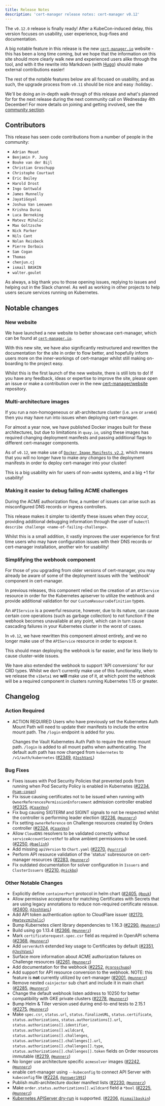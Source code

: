 ```yaml
---
title: Release Notes
description: 'cert-manager release notes: cert-manager v0.12'
---
```


The `v0.12.0` release is finally ready! After a KubeCon-induced delay, this
version focuses on usability, user experience, bug-fixes and documentation.

A big notable feature in this release is the new [`cert-manager.io`](https://cert-manager.io)
website - this has been a long time coming, but we hope that the information
on this site should more clearly walk new and experienced users alike through
the tool, and with it the rewrite into Markdown (with [Hugo](https://gohugo.io))
should make external contributions easier!

The rest of the notable features below are all focused on usability, and as
such, the upgrade process from `v0.11` should be nice and easy :holiday:.

We'll be doing an in-depth walk-through of this release and what's planned for
for the next release during the next community call on Wednesday 4th December!
For more details on joining and getting involved, see the
[community section](https://github.com/jetstack/cert-manager#community).

## Contributors

This release has seen code contributions from a number of people in the
community:

* `Adrian Mouat`
* `Benjamin P. Jung`
* `Bouke van der Bijl`
* `Christian Groschupp`
* `Christophe Courtaut`
* `Eric Bailey`
* `Harold Drost`
* `Ingo Gottwald`
* `James Munnelly`
* `JayatiGoyal`
* `Joshua Van Leeuwen`
* `Krishna Durai`
* `Luca Berneking`
* `Matevz Mihalic`
* `Max Goltzsche`
* `Nick Parker`
* `Nils Cant`
* `Nolan Reisbeck`
* `Pierre Dorbais`
* `Sam Cogan`
* `Thomas`
* `chenjun.cj`
* `ismail BASKIN`
* `walter.goulet`

As always, a big thank you to those opening issues, replying to issues and
helping out in the Slack channel. As well as working in other projects to help
users secure services running on Kubernetes.

## Notable changes

### New website

We have launched a new website to better showcase cert-manager, which can be
found at [`cert-manager.io`](https://cert-manager.io).

With this new site, we have also significantly restructured and rewritten the
documentation for the site in order to flow better, and hopefully inform users
more on the inner-workings of cert-manager whilst still making on-boarding to
the project easy.

Whilst this is the first launch of the new website, there is still lots to do!
If you have any feedback, ideas or expertise to improve the site, please open
an issue or make a contribution over in the new
[cert-manager/website](https://github.com/cert-manager/website) repository.

### Multi-architecture images

If you run a non-homogeneous or alt-architecture cluster (i.e. `arm` or `arm64`)
then you may have run into issues when deploying cert-manager.

For almost a year now, we have published Docker images built for these
architectures, but due to limitations in `quay.io`, using these images has
required changing deployment manifests and passing additional flags to
different cert-manager components.

As of `v0.12`, we make use of [`Docker Image Manifests v2.2`](https://docs.docker.com/registry/spec/manifest-v2-2/),
which means that you will no longer have to make *any changes* to the
deployment manifests in order to deploy cert-manager into your cluster!

This is a big usability win for users of non-`amd64` systems, and a big +1
for usability!

### Making it easier to debug failing ACME challenges

During the ACME authorization flow, a number of issues can arise such as
misconfigured DNS records or ingress controllers.

This release makes it simpler to identify these issues when they occur,
providing additional debugging information through the user of
`kubectl describe challenge <name-of-failing-challenge>`.

Whilst this is a small addition, it vastly improves the user experience for
first time users who may have configuration issues with their DNS records or
cert-manager installation, another win for usability!

### Simplifying the webhook component

For those of you upgrading from older versions of cert-manager, you may already
be aware of some of the deployment issues with the 'webhook' component in
cert-manager.

In previous releases, this component relied on the creation of an `APIService`
resource in order for the Kubernetes apiserver to utilize the webhook and
provide additional validation for our `CustomResourceDefinition` types.

An `APIService` is a powerful resource, however, due to its nature, can cause
certain core operations (such as garbage collection) to not function if the
webhook becomes unavailable at any point, which can in turn cause cascading
failures in your Kubernetes cluster in the worst of cases.

In `v0.12`, we have rewritten this component almost entirely, and we no longer
make use of the `APIService` resource in order to expose it.

This should mean deploying the webhook is far easier, and far less likely to
cause cluster-wide issues.

We have also extended the webhook to support 'API conversions' for our CRD
types. Whilst we don't currently make use of this functionality, when we
release the `v1beta1` we **will** make use of it, at which point the webhook
will be a required component in clusters running Kubernetes 1.15 or greater.

## Changelog

### Action Required

- ACTION REQUIRED
  Users who have previously set the Kubernetes Auth Mount Path will need to update their manifests to include the entire mount path. The `/login` endpoint is added for you.

  Changes the Vault Kubernetes Auth Path to require the entire mount path. `/login` is added to all mount paths when authenticating.
  The default auth path has now changed from `kubernetes` to `/v1/auth/kubernetes` ([#2349](https://github.com/jetstack/cert-manager/pull/2349), [`@JoshVanL`](https://github.com/JoshVanL))


### Bug Fixes

- Fixes issues with Pod Security Policies that prevented pods from running when Pod Security Policy is enabled in Kubernetes ([#2234](https://github.com/jetstack/cert-manager/pull/2234),
[`@sam-cogan`](https://github.com/sam-cogan))
- Fix issue causing certificates not to be issued when running with `OwnerReferencesPermissionEnforcement` admission controller enabled ([#2325](https://github.com/jetstack/cert-manager/pull/2325),
[`@CoaxVex`](https://github.com/CoaxVex))
- Fix bug causing SIGTERM and SIGINT signals to not be respected whilst the controller is performing leader election ([#2236](https://github.com/jetstack/cert-manager/pull/2236),
[`@munnerz`](https://github.com/munnerz))
- Fix setting `ownerReference` on Challenge resources created by Orders controller ([#2324](https://github.com/jetstack/cert-manager/pull/2324), [`@CoaxVex`](https://github.com/CoaxVex))
- Allow `CloudDNS` resolvers to be validated correctly without `serviceAccountSecretRef` to allow ambient permissions to be used. ([#2250](https://github.com/jetstack/cert-manager/pull/2250),
[`@baelish`](https://github.com/baelish))
- Add missing `apiVersion` to `Chart.yaml` ([#2270](https://github.com/jetstack/cert-manager/pull/2270), [`@yurrriq`](https://github.com/yurrriq))
- Perform API resource validation of the 'status' subresource on cert-manager resources ([#2283](https://github.com/jetstack/cert-manager/pull/2283), [`@munnerz`](https://github.com/munnerz))
- Fix outdated documentation for solver configuration in `Issuers` and `ClusterIssuers` ([#2210](https://github.com/jetstack/cert-manager/pull/2210), [`@nickbp`](https://github.com/nickbp))


### Other Notable Changes

- Explicitly define `containerPort` protocol in helm chart ([#2405](https://github.com/jetstack/cert-manager/pull/2405), [`@bouk`](https://github.com/bouk))
- Allow permissive acceptance for matching Certificates with Secrets that are using legacy annotations to reduce non-required certificate reissue.
([#2400](https://github.com/jetstack/cert-manager/pull/2400), [`@JoshVanL`](https://github.com/JoshVanL))
- Add API token authentication option to CloudFlare issuer ([#2170](https://github.com/jetstack/cert-manager/pull/2170), [`@matevzmihalic`](https://github.com/matevzmihalic))
- Bump Kubernetes client library dependencies to 1.16.3 ([#2290](https://github.com/jetstack/cert-manager/pull/2290), [`@munnerz`](https://github.com/munnerz))
- Build using go 1.13.4 ([#2366](https://github.com/jetstack/cert-manager/pull/2366), [`@munnerz`](https://github.com/munnerz))
- Mark `certificaterequest.spec.csr` field as required in OpenAPI schema ([#2368](https://github.com/jetstack/cert-manager/pull/2368), [`@munnerz`](https://github.com/munnerz))
- Add `serverAuth` extended key usage to Certificates by default ([#2351](https://github.com/jetstack/cert-manager/pull/2351), [`@JoshVanL`](https://github.com/JoshVanL))
- Surface more information about ACME authorization failures on Challenge resources ([#2261](https://github.com/jetstack/cert-manager/pull/2261), [`@munnerz`](https://github.com/munnerz))
- Add documentation for the webhook ([#2252](https://github.com/jetstack/cert-manager/pull/2252), [`@cgroschupp`](https://github.com/cgroschupp))
- Add support for API resource conversion to the webhook. NOTE: this feature is **not** currently utilized by cert-manager ([#2001](https://github.com/jetstack/cert-manager/pull/2001),
[`@munnerz`](https://github.com/munnerz))
- Remove nested `cainjector` sub chart and include it in main chart ([#2285](https://github.com/jetstack/cert-manager/pull/2285), [`@munnerz`](https://github.com/munnerz))
- Change the default webhook listen address to 10250 for better compatibility with GKE private clusters ([#2278](https://github.com/jetstack/cert-manager/pull/2278),
[`@munnerz`](https://github.com/munnerz))
- Bump Helm & Tiller version used during end-to-end tests to 2.15.1 ([#2275](https://github.com/jetstack/cert-manager/pull/2275), [`@munnerz`](https://github.com/munnerz))
- Make `spec.csr`, `status.url`, `status.finalizeURL`, `status.certificate`, `status.authorizations`, `status.authorizations[].url`, `status.authorizations[].identifier`,
`status.authorizations[].wildcard`, `status.authorizations[].challenges`, `status.authorizations[].challenges[].url`, `status.authorizations[].challenges[].type`,
`status.authorizations[].challenges[].token` fields on Order resources immutable ([#2219](https://github.com/jetstack/cert-manager/pull/2219), [`@munnerz`](https://github.com/munnerz))
- No longer use architecture specific `acmesolver` images ([#2242](https://github.com/jetstack/cert-manager/pull/2242), [`@munnerz`](https://github.com/munnerz))
- enable cert-manager using `--kubeconfig` to connect API Server with `kubeconfig` file ([#2224](https://github.com/jetstack/cert-manager/pull/2224), [`@answer1991`](https://github.com/answer1991))
- Publish multi-architecture docker manifest lists ([#2230](https://github.com/jetstack/cert-manager/pull/2230), [`@munnerz`](https://github.com/munnerz))
- Make `order.status.authorizations[].wildcard` field a `*bool` ([#2225](https://github.com/jetstack/cert-manager/pull/2225), [`@munnerz`](https://github.com/munnerz))
- [Kubernetes APIServer dry-run](https://kubernetes.io/docs/reference/using-api/api-concepts/&#35;dry-run) is supported. ([#2206](https://github.com/jetstack/cert-manager/pull/2206),
[`@ismailbaskin`](https://github.com/ismailbaskin))